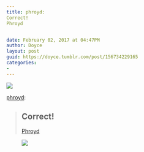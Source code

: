 ```yaml
---
title: phroyd:
Correct!
Phroyd


date: February 02, 2017 at 04:47PM
author: Doyce
layout: post
guid: https://doyce.tumblr.com/post/156734229165
categories:
- 
--- 
```


<img src="https://68.media.tumblr.com/f78bf6c587eb49c5f028957280e2a2e4/tumblr_oknrlmWW3V1qinrtgo1_500.jpg"/> 
 
<p><a href="http://phroyd.tumblr.com/post/156635352162/correct-phroyd" class="tumblr_blog" target="_blank">phroyd</a>:</p><blockquote>
<h2>Correct!</h2>
<p><a href="http://phroyd.tumblr.com" target="_blank">Phroyd</a></p>
</blockquote>
<figure data-orig-height="302" data-orig-width="250"><img src="https://68.media.tumblr.com/6d04fd7fe4c6b8d2bf3559c13aaab6ab/tumblr_inline_okru29cLfx1qzyvoi_540.jpg" data-orig-height="302" data-orig-width="250"/></figure> 
